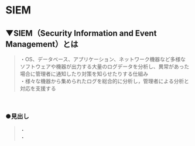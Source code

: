 # SIEM

## ▼SIEM（Security Information and Event Management）とは
>・OS、データベース、アプリケーション、ネットワーク機器など多様なソフトウェアや機器が出力する大量のログデータを分析し、異常があった場合に管理者に通知したり対策を知らせたりする仕組み<br>
>・様々な機器から集められたログを総合的に分析し，管理者による分析と対応を支援する<br>
<br>

### ●見出し
>・<br>
>・<br>
<br>
